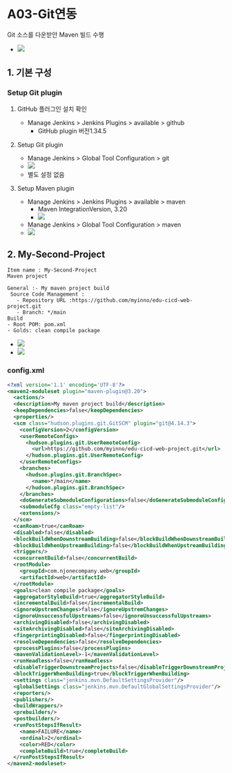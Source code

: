 <style>
.burk {
    background-color: red;
    color: yellow;
    display:inline-block;
}
</style>


# A03-Git연동
Git 소스를 다운받안 Maven 빌드 수행
- ![](images/A03-Concept.png)

## 1. 기본 구성

### Setup Git plugin

1. GitHub 플러그인 설치 확인                                               
   - Manage Jenkins > Jenkins Plugins > available > github
     - GitHub plugin  버전1.34.5
                                                            
2. Setup Git plugin
   - Manage Jenkins > Global Tool Configuration > git
   - ![](images/A03-GitSetup.png)
   - 별도 설정 없음
3. Setup Maven plugin
   - Manage Jenkins > Jenkins Plugins > available > maven
     - Maven IntegrationVersion,  3.20
     - ![](images/A03-MavenInstall.png)
   - Manage Jenkins > Global Tool Configuration > maven
   - ![](images/A03-Maven.png)


## 2. My-Second-Project
  ```shell
  Item name : My-Second-Project
  Maven project 
  
  General :- My maven project build
   Source Code Management :
     - Repository URL :https://github.com/myinno/edu-cicd-web-project.git
     - Branch: */main  
  Build
  - Root POM: pom.xml
  - Golds: clean compile package
  ```
- ![](images/A03-ConfigGit.png)
- ![](images/A03-ConfigBuild.png)

### config.xml
```xml
<?xml version='1.1' encoding='UTF-8'?>
<maven2-moduleset plugin="maven-plugin@3.20">
  <actions/>
  <description>My maven project build</description>
  <keepDependencies>false</keepDependencies>
  <properties/>
  <scm class="hudson.plugins.git.GitSCM" plugin="git@4.14.3">
    <configVersion>2</configVersion>
    <userRemoteConfigs>
      <hudson.plugins.git.UserRemoteConfig>
        <url>https://github.com/myinno/edu-cicd-web-project.git</url>
      </hudson.plugins.git.UserRemoteConfig>
    </userRemoteConfigs>
    <branches>
      <hudson.plugins.git.BranchSpec>
        <name>*/main</name>
      </hudson.plugins.git.BranchSpec>
    </branches>
    <doGenerateSubmoduleConfigurations>false</doGenerateSubmoduleConfigurations>
    <submoduleCfg class="empty-list"/>
    <extensions/>
  </scm>
  <canRoam>true</canRoam>
  <disabled>false</disabled>
  <blockBuildWhenDownstreamBuilding>false</blockBuildWhenDownstreamBuilding>
  <blockBuildWhenUpstreamBuilding>false</blockBuildWhenUpstreamBuilding>
  <triggers/>
  <concurrentBuild>false</concurrentBuild>
  <rootModule>
    <groupId>com.njonecompany.web</groupId>
    <artifactId>web</artifactId>
  </rootModule>
  <goals>clean compile package</goals>
  <aggregatorStyleBuild>true</aggregatorStyleBuild>
  <incrementalBuild>false</incrementalBuild>
  <ignoreUpstremChanges>false</ignoreUpstremChanges>
  <ignoreUnsuccessfulUpstreams>false</ignoreUnsuccessfulUpstreams>
  <archivingDisabled>false</archivingDisabled>
  <siteArchivingDisabled>false</siteArchivingDisabled>
  <fingerprintingDisabled>false</fingerprintingDisabled>
  <resolveDependencies>false</resolveDependencies>
  <processPlugins>false</processPlugins>
  <mavenValidationLevel>-1</mavenValidationLevel>
  <runHeadless>false</runHeadless>
  <disableTriggerDownstreamProjects>false</disableTriggerDownstreamProjects>
  <blockTriggerWhenBuilding>true</blockTriggerWhenBuilding>
  <settings class="jenkins.mvn.DefaultSettingsProvider"/>
  <globalSettings class="jenkins.mvn.DefaultGlobalSettingsProvider"/>
  <reporters/>
  <publishers/>
  <buildWrappers/>
  <prebuilders/>
  <postbuilders/>
  <runPostStepsIfResult>
    <name>FAILURE</name>
    <ordinal>2</ordinal>
    <color>RED</color>
    <completeBuild>true</completeBuild>
  </runPostStepsIfResult>
</maven2-moduleset>
```